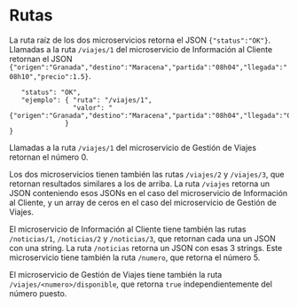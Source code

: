 # Rutas

La ruta raíz de los dos microservicios retorna el JSON `{"status":"OK"}`. Llamadas a la ruta `/viajes/1` del microservicio de Información al Cliente retornan el JSON `{"origen":"Granada","destino":"Maracena","partida":"08h04","llegada":"08h10","precio":1.5}`.

```{
   "status": "OK",
   "ejemplo": { "ruta": "/viajes/1",
                "valor": "{"origen":"Granada","destino":"Maracena","partida":"08h04","llegada":"08h10","precio":1.5}"
              }
}
```

Llamadas a la ruta `/viajes/1` del microservicio de Gestión de Viajes retornan el número 0.

Los dos microservicios tienen también las rutas `/viajes/2` y `/viajes/3`, que retornan resultados similares a los de arriba. La ruta `/viajes` retorna un JSON conteniendo esos JSONs en el caso del microservicio de Información al Cliente, y un array de ceros en el caso del microservicio de Gestión de Viajes.

El microservicio de Información al Cliente tiene también las rutas `/noticias/1`, `/noticias/2` y `/noticias/3`, que retornan cada una un JSON con una string. La ruta `/noticias` retorna un JSON con esas 3 strings. Este microservicio tiene también la ruta `/numero`, que retorna el número 5.

El microservicio de Gestión de Viajes tiene también la ruta `/viajes/<numero>/disponible`, que retorna `true` independientemente del número puesto.